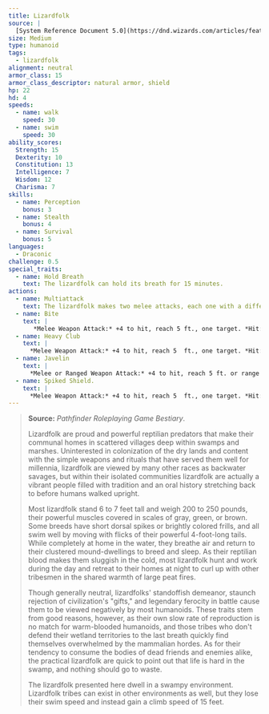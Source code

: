 ```yaml
---
title: Lizardfolk
source: |
  [System Reference Document 5.0](https://dnd.wizards.com/articles/features/systems-reference-document-srd)
size: Medium
type: humanoid
tags:
  - lizardfolk
alignment: neutral
armor_class: 15
armor_class_descriptor: natural armor, shield
hp: 22
hd: 4
speeds:
  - name: walk
    speed: 30
  - name: swim
    speed: 30
ability_scores:
  Strength: 15
  Dexterity: 10
  Constitution: 13
  Intelligence: 7
  Wisdom: 12
  Charisma: 7
skills:
  - name: Perception
    bonus: 3
  - name: Stealth
    bonus: 4
  - name: Survival
    bonus: 5
languages:
  - Draconic
challenge: 0.5
special_traits:
  - name: Hold Breath
    text: The lizardfolk can hold its breath for 15 minutes.
actions:
  - name: Multiattack
    text: The lizardfolk makes two melee attacks, each one with a different weapon.
  - name: Bite
    text: |
       *Melee Weapon Attack:* +4 to hit, reach 5 ft., one target. *Hit:* 5 (1d6 + 2) piercing damage.
  - name: Heavy Club
    text: |
      *Melee Weapon Attack:* +4 to hit, reach 5  ft., one target. *Hit:* 5 (1d6 + 2) bludgeoning damage.
  - name: Javelin
    text: |
      *Melee or Ranged Weapon Attack:* +4 to hit, reach 5 ft. or range 30/120 ft., one target. *Hit:* 5 (1d6 +  2) piercing damage.
  - name: Spiked Shield.
    text: |
      *Melee Weapon Attack:* +4 to hit, reach 5  ft., one target. *Hit:* 5 (1d6 + 2) piercing damage.
---
```


> **Source:** *Pathfinder Roleplaying Game Bestiary*.
>
> Lizardfolk are proud and powerful reptilian predators that make their communal homes in scattered villages deep within swamps and marshes. Uninterested in colonization of the dry lands and content with the simple weapons and rituals that have served them well for millennia, lizardfolk are viewed by many other races as backwater savages, but within their isolated communities lizardfolk are actually a vibrant people filled with tradition and an oral history stretching back to before humans walked upright.
>
> Most lizardfolk stand 6 to 7 feet tall and weigh 200 to 250 pounds, their powerful muscles covered in scales of gray, green, or brown. Some breeds have short dorsal spikes or brightly colored frills, and all swim well by moving with flicks of their powerful 4-foot-long tails. While completely at home in the water, they breathe air and return to their clustered mound-dwellings to breed and sleep. As their reptilian blood makes them sluggish in the cold, most lizardfolk hunt and work during the day and retreat to their homes at night to curl up with other tribesmen in the shared warmth of large peat fires.
>
> Though generally neutral, lizardfolks' standoffish demeanor, staunch rejection of civilization's "gifts," and legendary ferocity in battle cause them to be viewed negatively by most humanoids. These traits stem from good reasons, however, as their own slow rate of reproduction is no match for warm-blooded humanoids, and those tribes who don't defend their wetland territories to the last breath quickly find themselves overwhelmed by the mammalian hordes. As for their tendency to consume the bodies of dead friends and enemies alike, the practical lizardfolk are quick to point out that life is hard in the swamp, and nothing should go to waste.
>
> The lizardfolk presented here dwell in a swampy environment. Lizardfolk tribes can exist in other environments as well, but they lose their swim speed and instead gain a climb speed of 15 feet.

